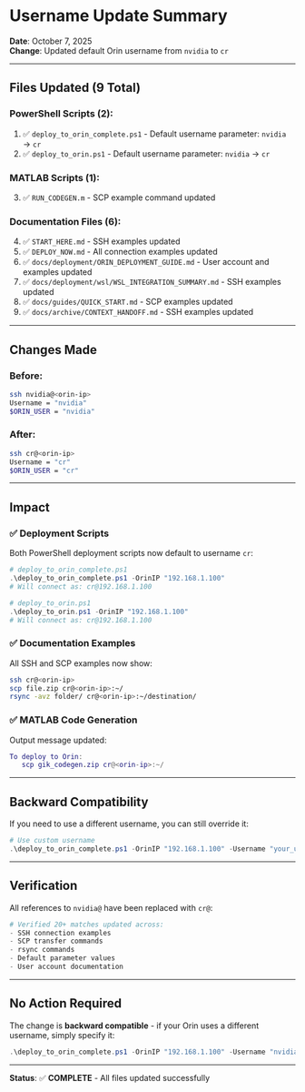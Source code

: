 # Username Update Summary

**Date**: October 7, 2025  
**Change**: Updated default Orin username from `nvidia` to `cr`

---

## Files Updated (9 Total)

### PowerShell Scripts (2):
1. ✅ `deploy_to_orin_complete.ps1` - Default username parameter: `nvidia` → `cr`
2. ✅ `deploy_to_orin.ps1` - Default username parameter: `nvidia` → `cr`

### MATLAB Scripts (1):
3. ✅ `RUN_CODEGEN.m` - SCP example command updated

### Documentation Files (6):
4. ✅ `START_HERE.md` - SSH examples updated
5. ✅ `DEPLOY_NOW.md` - All connection examples updated
6. ✅ `docs/deployment/ORIN_DEPLOYMENT_GUIDE.md` - User account and examples updated
7. ✅ `docs/deployment/wsl/WSL_INTEGRATION_SUMMARY.md` - SSH examples updated
8. ✅ `docs/guides/QUICK_START.md` - SCP examples updated
9. ✅ `docs/archive/CONTEXT_HANDOFF.md` - SSH examples updated

---

## Changes Made

### Before:
```bash
ssh nvidia@<orin-ip>
Username = "nvidia"
$ORIN_USER = "nvidia"
```

### After:
```bash
ssh cr@<orin-ip>
Username = "cr"
$ORIN_USER = "cr"
```

---

## Impact

### ✅ Deployment Scripts
Both PowerShell deployment scripts now default to username `cr`:

```powershell
# deploy_to_orin_complete.ps1
.\deploy_to_orin_complete.ps1 -OrinIP "192.168.1.100"
# Will connect as: cr@192.168.1.100

# deploy_to_orin.ps1  
.\deploy_to_orin.ps1 -OrinIP "192.168.1.100"
# Will connect as: cr@192.168.1.100
```

### ✅ Documentation Examples
All SSH and SCP examples now show:
```bash
ssh cr@<orin-ip>
scp file.zip cr@<orin-ip>:~/
rsync -avz folder/ cr@<orin-ip>:~/destination/
```

### ✅ MATLAB Code Generation
Output message updated:
```matlab
To deploy to Orin:
   scp gik_codegen.zip cr@<orin-ip>:~/
```

---

## Backward Compatibility

If you need to use a different username, you can still override it:

```powershell
# Use custom username
.\deploy_to_orin_complete.ps1 -OrinIP "192.168.1.100" -Username "your_username"
```

---

## Verification

All references to `nvidia@` have been replaced with `cr@`:

```powershell
# Verified 20+ matches updated across:
- SSH connection examples
- SCP transfer commands
- rsync commands
- Default parameter values
- User account documentation
```

---

## No Action Required

The change is **backward compatible** - if your Orin uses a different username, simply specify it:

```powershell
.\deploy_to_orin_complete.ps1 -OrinIP "192.168.1.100" -Username "nvidia"
```

---

**Status**: ✅ **COMPLETE** - All files updated successfully
